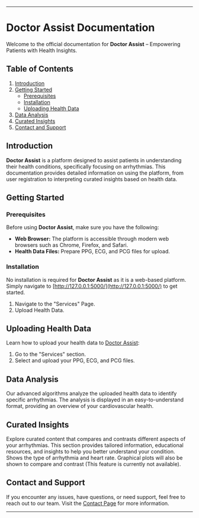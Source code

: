 --------
# Doctor Assist Documentation

Welcome to the official documentation for **Doctor Assist** – Empowering Patients with Health Insights.

## Table of Contents

1. [Introduction](#introduction)
2. [Getting Started](#getting-started)
   - [Prerequisites](#prerequisites)
   - [Installation](#installation)
   - [Uploading Health Data](#uploading-health-data)
3. [Data Analysis](#data-analysis)
4. [Curated Insights](#curated-insights)
5. [Contact and Support](#contact-and-support)

## Introduction

**Doctor Assist** is a platform designed to assist patients in understanding their health conditions, specifically focusing on arrhythmias. This documentation provides detailed information on using the platform, from user registration to interpreting curated insights based on health data.

## Getting Started

### Prerequisites

Before using **Doctor Assist**, make sure you have the following:

- **Web Browser:** The platform is accessible through modern web browsers such as Chrome, Firefox, and Safari.
- **Health Data Files:** Prepare PPG, ECG, and PCG files for upload.

### Installation

No installation is required for **Doctor Assist** as it is a web-based platform. Simply navigate to [http://127.0.0.1:5000/](http://127.0.0.1:5000/) to get started.

1. Navigate to the "Services" Page.
2. Upload Health Data.

## Uploading Health Data

Learn how to upload your health data to [Doctor Assist](http://127.0.0.1:5000/):

1. Go to the "Services" section.
2. Select and upload your PPG, ECG, and PCG files.

## Data Analysis

Our advanced algorithms analyze the uploaded health data to identify specific arrhythmias. The analysis is displayed in an easy-to-understand format, providing an overview of your cardiovascular health.

## Curated Insights

Explore curated content that compares and contrasts different aspects of your arrhythmias. This section provides tailored information, educational resources, and insights to help you better understand your condition. Shows the type of arrhythmia and heart rate. Graphical plots will also be shown to compare and contrast (This feature is currently not available).

## Contact and Support

If you encounter any issues, have questions, or need support, feel free to reach out to our team. Visit the [Contact Page](#) for more information.

---
